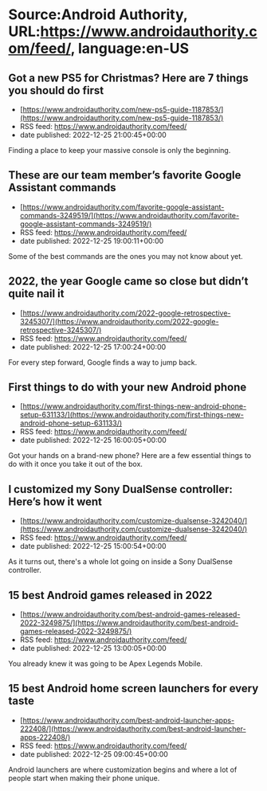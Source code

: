# Source:Android Authority, URL:https://www.androidauthority.com/feed/, language:en-US

## Got a new PS5 for Christmas? Here are 7 things you should do first
 - [https://www.androidauthority.com/new-ps5-guide-1187853/](https://www.androidauthority.com/new-ps5-guide-1187853/)
 - RSS feed: https://www.androidauthority.com/feed/
 - date published: 2022-12-25 21:00:45+00:00

Finding a place to keep your massive console is only the beginning.

## These are our team member’s favorite Google Assistant commands
 - [https://www.androidauthority.com/favorite-google-assistant-commands-3249519/](https://www.androidauthority.com/favorite-google-assistant-commands-3249519/)
 - RSS feed: https://www.androidauthority.com/feed/
 - date published: 2022-12-25 19:00:11+00:00

Some of the best commands are the ones you may not know about yet.

## 2022, the year Google came so close but didn’t quite nail it
 - [https://www.androidauthority.com/2022-google-retrospective-3245307/](https://www.androidauthority.com/2022-google-retrospective-3245307/)
 - RSS feed: https://www.androidauthority.com/feed/
 - date published: 2022-12-25 17:00:24+00:00

For every step forward, Google finds a way to jump back.

## First things to do with your new Android phone
 - [https://www.androidauthority.com/first-things-new-android-phone-setup-631133/](https://www.androidauthority.com/first-things-new-android-phone-setup-631133/)
 - RSS feed: https://www.androidauthority.com/feed/
 - date published: 2022-12-25 16:00:05+00:00

Got your hands on a brand-new phone? Here are a few essential things to do with it once you take it out of the box.

## I customized my Sony DualSense controller: Here’s how it went
 - [https://www.androidauthority.com/customize-dualsense-3242040/](https://www.androidauthority.com/customize-dualsense-3242040/)
 - RSS feed: https://www.androidauthority.com/feed/
 - date published: 2022-12-25 15:00:54+00:00

As it turns out, there's a whole lot going on inside a Sony DualSense controller.

## 15 best Android games released in 2022
 - [https://www.androidauthority.com/best-android-games-released-2022-3249875/](https://www.androidauthority.com/best-android-games-released-2022-3249875/)
 - RSS feed: https://www.androidauthority.com/feed/
 - date published: 2022-12-25 13:00:05+00:00

You already knew it was going to be Apex Legends Mobile.

## 15 best Android home screen launchers for every taste
 - [https://www.androidauthority.com/best-android-launcher-apps-222408/](https://www.androidauthority.com/best-android-launcher-apps-222408/)
 - RSS feed: https://www.androidauthority.com/feed/
 - date published: 2022-12-25 09:00:45+00:00

Android launchers are where customization begins and where a lot of people start when making their phone unique.

